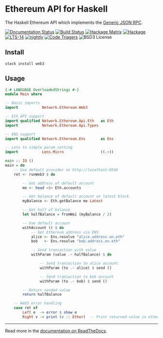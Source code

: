 Ethereum API for Haskell
========================

The Haskell Ethereum API which implements the [Generic JSON RPC](https://github.com/ethereum/wiki/wiki/JSON-RPC).

[![Documentation Status](https://readthedocs.org/projects/hs-web3/badge/?version=latest)](https://hs-web3.readthedocs.io/en/latest/?badge=latest)
[![Build Status](https://travis-ci.org/airalab/hs-web3.svg?branch=master)](https://travis-ci.org/airalab/hs-web3)
[![Hackage Matrix](https://matrix.hackage.haskell.org/api/v2/packages/web3/badge)](https://matrix.hackage.haskell.org/package/web3)
[![Hackage](https://img.shields.io/hackage/v/web3.svg)](http://hackage.haskell.org/package/web3)
[![LTS-14](http://stackage.org/package/web3/badge/lts-14)](http://stackage.org/lts-14/package/web3)
[![nightly](http://stackage.org/package/web3/badge/nightly)](http://stackage.org/nightly/package/web3)
[![Code Triagers](https://www.codetriage.com/airalab/hs-web3/badges/users.svg)](https://www.codetriage.com/airalab/hs-web3)
![BSD3 License](http://img.shields.io/badge/license-BSD3-brightgreen.svg)

Install
-------

`stack install web3`

Usage
-----

```haskell
{-# LANGUAGE OverloadedStrings #-}
module Main where

-- Basic imports
import           Network.Ethereum.Web3

-- Eth API support
import qualified Network.Ethereum.Api.Eth   as Eth
import           Network.Ethereum.Api.Types

-- ENS support
import qualified Network.Ethereum.Ens       as Ens

-- Lens to simple param setting
import           Lens.Micro                 ((.~))

main :: IO ()
main = do
    -- Use default provider on http://localhost:8545
    ret <- runWeb3 $ do

        -- Get address of default account
        me <- head <$> Eth.accounts

        -- Get balance of default account on latest block
        myBalance <- Eth.getBalance me Latest

        -- Get half of balance
        let halfBalance = fromWei (myBalance / 2)

        -- Use default account
        withAccount () $ do
            -- Get Ethereum address via ENS
            alice <- Ens.resolve "alice.address.on.eth"
            bob   <- Ens.resolve "bob.address.on.eth"

            -- Send transaction with value
            withParam (value .~ halfBalance) $ do

                -- Send transaction to alice account
                withParam (to .~ alice) $ send ()

                -- Send transaction to bob account
                withParam (to .~ bob) $ send ()

        -- Return sended value
        return halfBalance

    -- Web3 error handling
    case ret of
        Left e  -> error $ show e
        Right v -> print (v :: Ether)  -- Print returned value in ethers
```

---

Read more in the [documentation on ReadTheDocs](https://hs-web3.readthedocs.io).
